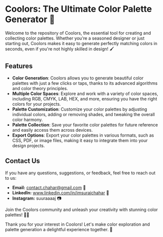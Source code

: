 # Coolors: The Ultimate Color Palette Generator 🎨

Welcome to the repository of Coolors, the essential tool for creating and collecting color palettes. Whether you're a seasoned designer or just starting out, Coolors makes it easy to generate perfectly matching colors in seconds, even if you're not highly skilled in design! 🖌️

## Features

- **Color Generation**: Coolors allows you to generate beautiful color palettes with just a few clicks or taps, thanks to its advanced algorithms and color theory principles.
- **Multiple Color Spaces**: Explore and work with a variety of color spaces, including RGB, CMYK, LAB, HEX, and more, ensuring you have the right colors for your projects.
- **Palette Customization**: Customize your color palettes by adjusting individual colors, adding or removing shades, and tweaking the overall color harmony.
- **Palette Collection**: Save your favorite color palettes for future reference and easily access them across devices.
- **Export Options**: Export your color palettes in various formats, such as CSS, PDF, or image files, making it easy to integrate them into your design projects.

## Contact Us

If you have any questions, suggestions, or feedback, feel free to reach out to us:

- **Email:** contact.chahar@gmail.com 📧
- **LinkedIn:** www.linkedin.com/in/imsurajchahar 💼
- **Instagram:** suuraaaaj 📷

Join the Coolors community and unleash your creativity with stunning color palettes! 🎨✨

Thank you for your interest in Coolors! Let's make color exploration and palette generation a delightful experience together. 🌈
